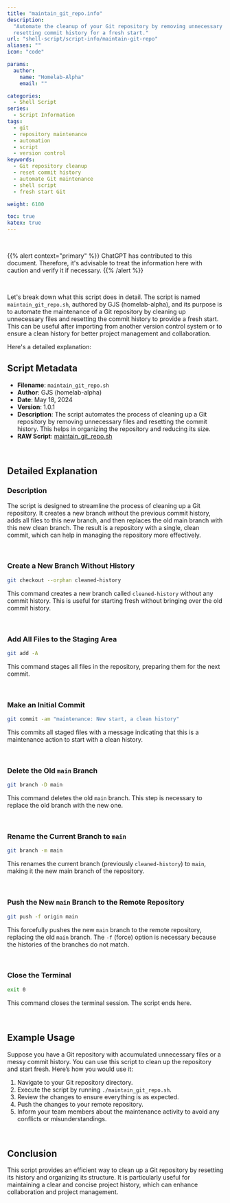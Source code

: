 ```yaml
---
title: "maintain_git_repo.info"
description:
  "Automate the cleanup of your Git repository by removing unnecessary files and
  resetting commit history for a fresh start."
url: "shell-script/script-info/maintain-git-repo"
aliases: ""
icon: "code"

params:
  author:
    name: "Homelab-Alpha"
    email: ""

categories:
  - Shell Script
series:
  - Script Information
tags:
  - git
  - repository maintenance
  - automation
  - script
  - version control
keywords:
  - Git repository cleanup
  - reset commit history
  - automate Git maintenance
  - shell script
  - fresh start Git

weight: 6100

toc: true
katex: true
---
```


<br />

{{% alert context="primary" %}}
ChatGPT has contributed to this document. Therefore, it's advisable to treat the
information here with caution and verify it if necessary. {{% /alert %}}

<br />

Let's break down what this script does in detail. The script is named
`maintain_git_repo.sh`, authored by GJS (homelab-alpha), and its purpose is to
automate the maintenance of a Git repository by cleaning up unnecessary files
and resetting the commit history to provide a fresh start. This can be useful
after importing from another version control system or to ensure a clean history
for better project management and collaboration.

Here's a detailed explanation:

## Script Metadata

- **Filename**: `maintain_git_repo.sh`
- **Author**: GJS (homelab-alpha)
- **Date**: May 18, 2024
- **Version**: 1.0.1
- **Description**: The script automates the process of cleaning up a Git
  repository by removing unnecessary files and resetting the commit history.
  This helps in organizing the repository and reducing its size.
- **RAW Script**: [maintain_git_repo.sh]

<br />

## Detailed Explanation

### Description

The script is designed to streamline the process of cleaning up a Git
repository. It creates a new branch without the previous commit history, adds
all files to this new branch, and then replaces the old main branch with this
new clean branch. The result is a repository with a single, clean commit, which
can help in managing the repository more effectively.

<br />

### Create a New Branch Without History

```sh
git checkout --orphan cleaned-history
```

This command creates a new branch called `cleaned-history` without any commit
history. This is useful for starting fresh without bringing over the old commit
history.

<br />

### Add All Files to the Staging Area

```sh
git add -A
```

This command stages all files in the repository, preparing them for the next
commit.

<br />

### Make an Initial Commit

```sh
git commit -am "maintenance: New start, a clean history"
```

This commits all staged files with a message indicating that this is a
maintenance action to start with a clean history.

<br />

### Delete the Old `main` Branch

```sh
git branch -D main
```

This command deletes the old `main` branch. This step is necessary to replace
the old branch with the new one.

<br />

### Rename the Current Branch to `main`

```sh
git branch -m main
```

This renames the current branch (previously `cleaned-history`) to `main`, making
it the new main branch of the repository.

<br />

### Push the New `main` Branch to the Remote Repository

```sh
git push -f origin main
```

This forcefully pushes the new `main` branch to the remote repository, replacing
the old `main` branch. The `-f` (force) option is necessary because the
histories of the branches do not match.

<br />

### Close the Terminal

```sh
exit 0
```

This command closes the terminal session. The script ends here.

<br />

## Example Usage

Suppose you have a Git repository with accumulated unnecessary files or a messy
commit history. You can use this script to clean up the repository and start
fresh. Here’s how you would use it:

1. Navigate to your Git repository directory.
2. Execute the script by running `./maintain_git_repo.sh`.
3. Review the changes to ensure everything is as expected.
4. Push the changes to your remote repository.
5. Inform your team members about the maintenance activity to avoid any
   conflicts or misunderstandings.

<br />

## Conclusion

This script provides an efficient way to clean up a Git repository by resetting
its history and organizing its structure. It is particularly useful for
maintaining a clear and concise project history, which can enhance collaboration
and project management.

[maintain_git_repo.sh]:
  https://raw.githubusercontent.com/homelab-alpha/shell-script/main/scripts/maintain_git_repo.sh
